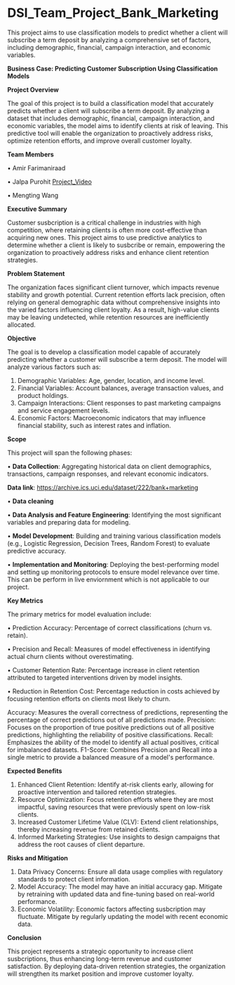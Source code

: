 # DSI_Team_Project_Bank_Marketing
This project aims to use classification models to predict whether a client will subscribe a term deposit by analyzing a comprehensive set of factors, including demographic, financial, campaign interaction, and economic variables.




**Business Case: Predicting Customer Subscription Using Classification Models**

**Project Overview**

The goal of this project is to build a classification model that accurately predicts whether a client will subscribe a term deposit. By analyzing a dataset that includes demographic, financial, campaign interaction, and economic variables, the model aims to identify clients at risk of leaving. This predictive tool will enable the organization to proactively address risks, optimize retention efforts, and improve overall customer loyalty.

**Team Members**

•	Amir Farimaniraad

•	Jalpa Purohit [Project_Video](https://drive.google.com/file/d/1nDvItOH3Gg7dWBx1Bu5xhiGyisEGTziH/view?usp=drive_link)  

•	Mengting Wang

**Executive Summary**

Customer susbcription is a critical challenge in industries with high competition, where retaining clients is often more cost-effective than acquiring new ones. This project aims to use predictive analytics to determine whether a client is likely to susbcribe or remain, empowering the organization to proactively address  risks and enhance client retention strategies.

**Problem Statement**

The organization faces significant client turnover, which impacts revenue stability and growth potential. Current retention efforts lack precision, often relying on general demographic data without comprehensive insights into the varied factors influencing client loyalty. As a result, high-value clients may be leaving undetected, while retention resources are inefficiently allocated.

**Objective**

The goal is to develop a classification model capable of accurately predicting whether a customer will subscribe a term deposit. The model will analyze various factors such as:

1.	Demographic Variables: Age, gender, location, and income level.
2.	Financial Variables: Account balances, average transaction values, and product holdings.
3.	Campaign Interactions: Client responses to past marketing campaigns and service engagement levels.
4.	Economic Factors: Macroeconomic indicators that may influence financial stability, such as interest rates and inflation.
   
**Scope**

This project will span the following phases:

•	**Data Collection**: Aggregating historical data on client demographics, transactions, campaign responses, and relevant economic indicators.

**Data link**: https://archive.ics.uci.edu/dataset/222/bank+marketing  

•	**Data cleaning**

•	**Data Analysis and Feature Engineering**: Identifying the most significant variables and preparing data for modeling.

•	**Model Development**: Building and training various classification models (e.g., Logistic Regression, Decision Trees, Random Forest) to evaluate predictive accuracy.

•	**Implementation and Monitoring**: Deploying the best-performing model and setting up monitoring protocols to ensure model relevance over time. This can be perform in live enviornment which is not applicable to our project.


**Key Metrics**

The primary metrics for model evaluation include:


•	Prediction Accuracy: Percentage of correct classifications (churn vs. retain).

•	Precision and Recall: Measures of model effectiveness in identifying actual churn clients without overestimating.

•	Customer Retention Rate: Percentage increase in client retention attributed to targeted interventions driven by model insights.

•	Reduction in Retention Cost: Percentage reduction in costs achieved by focusing retention efforts on clients most likely to churn.

Accuracy: Measures the overall correctness of predictions, representing the percentage of correct predictions out of all predictions made.
Precision: Focuses on the proportion of true positive predictions out of all positive predictions, highlighting the reliability of positive classifications.
Recall: Emphasizes the ability of the model to identify all actual positives, critical for imbalanced datasets.
F1-Score: Combines Precision and Recall into a single metric to provide a balanced measure of a model's performance.


**Expected Benefits**

1.	Enhanced Client Retention: Identify at-risk clients early, allowing for proactive intervention and tailored retention strategies.
2.	Resource Optimization: Focus retention efforts where they are most impactful, saving resources that were previously spent on low-risk clients.
3.	Increased Customer Lifetime Value (CLV): Extend client relationships, thereby increasing revenue from retained clients.
4.	Informed Marketing Strategies: Use insights  to design campaigns that address the root causes of client departure.
   
**Risks and Mitigation**

1.	Data Privacy Concerns: Ensure all data usage complies with regulatory standards to protect client information.
2.	Model Accuracy: The model may have an initial accuracy gap. Mitigate by retraining with updated data and fine-tuning based on real-world performance.
3.	Economic Volatility: Economic factors affecting susbcription may fluctuate. Mitigate by regularly updating the model with recent economic data.
   
**Conclusion**

This project represents a strategic opportunity to increase client susbcriptions, thus enhancing long-term revenue and customer satisfaction. By deploying data-driven retention strategies, the organization will strengthen its market position and improve customer loyalty.
